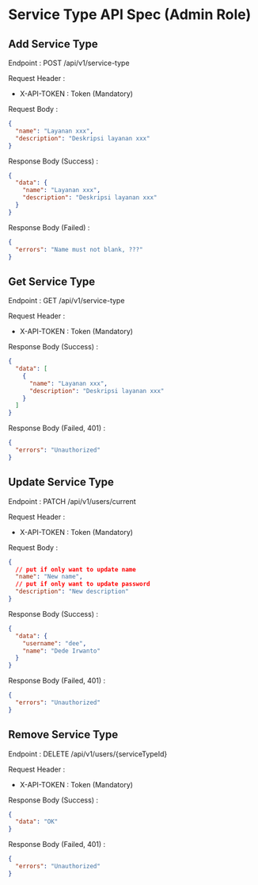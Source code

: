 # Service Type API Spec (Admin Role)

## Add Service Type

Endpoint : POST /api/v1/service-type

Request Header :

- X-API-TOKEN : Token (Mandatory)

Request Body :

```json
{
  "name": "Layanan xxx",
  "description": "Deskripsi layanan xxx"
}
```

Response Body (Success) :

```json
{
  "data": {
    "name": "Layanan xxx",
    "description": "Deskripsi layanan xxx"
  }
}
```

Response Body (Failed) :

```json
{
  "errors": "Name must not blank, ???"
}
```

## Get Service Type

Endpoint : GET /api/v1/service-type

Request Header :

- X-API-TOKEN : Token (Mandatory)

Response Body (Success) :

```json
{
  "data": [
    {
      "name": "Layanan xxx",
      "description": "Deskripsi layanan xxx"
    }
  ]
}
```

Response Body (Failed, 401) :

```json
{
  "errors": "Unauthorized"
}
```

## Update Service Type

Endpoint : PATCH /api/v1/users/current

Request Header :

- X-API-TOKEN : Token (Mandatory)

Request Body :

```json
{
  // put if only want to update name
  "name": "New name",
  // put if only want to update password
  "description": "New description"
}
```

Response Body (Success) :

```json
{
  "data": {
    "username": "dee",
    "name": "Dede Irwanto"
  }
}
```

Response Body (Failed, 401) :

```json
{
  "errors": "Unauthorized"
}
```

## Remove Service Type

Endpoint : DELETE /api/v1/users/{serviceTypeId}

Request Header :

- X-API-TOKEN : Token (Mandatory)

Response Body (Success) :

```json
{
  "data": "OK"
}
```

Response Body (Failed, 401) :

```json
{
  "errors": "Unauthorized"
}
```